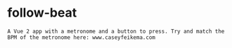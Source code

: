 # follow-beat

```
A Vue 2 app with a metronome and a button to press. Try and match the BPM of the metronome here: www.caseyfeikema.com
```
